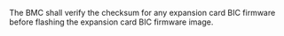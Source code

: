 The BMC shall verify the checksum for any expansion card BIC firmware
before flashing the expansion card BIC firmware image.
